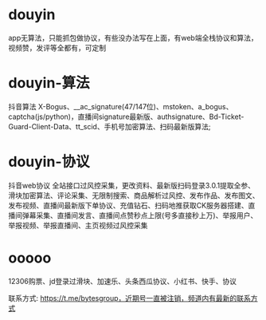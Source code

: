 # douyin
app无算法，只能抓包做协议，有些没办法写在上面，有web端全栈协议和算法，视频赞，发评等全都有，可定制

# douyin-算法
抖音算法 X-Bogus、__ac_signature(47/147位)、mstoken、a_bogus、captcha(js/python)，直播间signature最新版、authsignature、Bd-Ticket-Guard-Client-Data、tt_scid、手机号加密算法、扫码最新版算法;

# douyin-协议
抖音web协议 全站接口过风控采集，更改资料、最新版扫码登录3.0.1提取全参、滑块加密算法、评论采集、无限制搜索、商品解析过风控、发布作品、发布图文、发布视频、直播间最新版下单协议、充值钻石、扫码地推获取CK服务器搭建、直播间弹幕采集、直播间发言、直播间点赞秒点上限(号多直接秒上万)、举报用户、举报视频、举报直播间、主页视频过风控采集

# ooooo
12306购票、jd登录过滑块、加速乐、头条西瓜协议、小红书、快手、协议

联系方式: https://t.me/bytesgroup，近期号一直被注销，频道内有最新的联系方式
